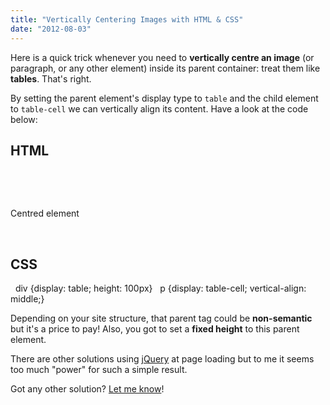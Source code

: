```yaml
---
title: "Vertically Centering Images with HTML & CSS"
date: "2012-08-03"
---
```


Here is a quick trick whenever you need to **vertically centre an image** (or paragraph, or any other element) inside its parent container: treat them like **tables**. That's right.

By setting the parent element's display type to `table` and the child element to `table-cell` we can vertically align its content. Have a look at the code below:

## HTML

 <div>
  <p>Centred element</p>
 </div>

## CSS

  div {display: table; height: 100px}
  p {display: table-cell; vertical-align: middle;}

Depending on your site structure, that parent tag could be **non-semantic** but it's a price to pay! Also, you got to set a **fixed height** to this parent element.

There are other solutions using [jQuery](http://jpedroribeiro.com/tag/jquery/ "Tag: jQuery") at page loading but to me it seems too much "power" for such a simple result.

Got any other solution? [Let me know](http://jpedroribeiro.com/contact-me/ "Contact Me")!

